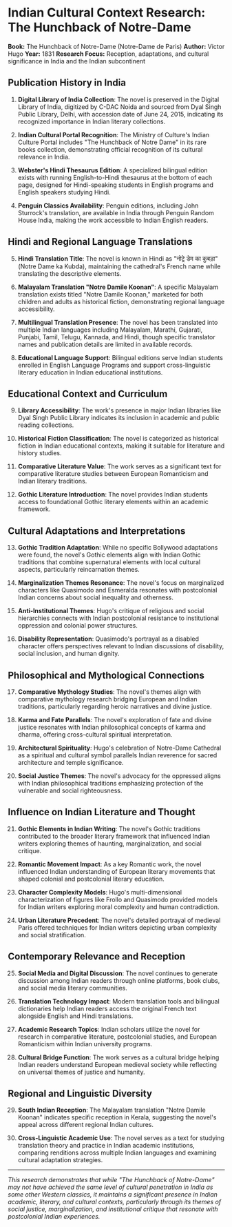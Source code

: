 # Indian Cultural Context Research: The Hunchback of Notre-Dame

**Book:** The Hunchback of Notre-Dame (Notre-Dame de Paris)
**Author:** Victor Hugo
**Year:** 1831
**Research Focus:** Reception, adaptations, and cultural significance in India and the Indian subcontinent

## Publication History in India

1. **Digital Library of India Collection**: The novel is preserved in the Digital Library of India, digitized by C-DAC Noida and sourced from Dyal Singh Public Library, Delhi, with accession date of June 24, 2015, indicating its recognized importance in Indian literary collections.

2. **Indian Cultural Portal Recognition**: The Ministry of Culture's Indian Culture Portal includes "The Hunchback of Notre Dame" in its rare books collection, demonstrating official recognition of its cultural relevance in India.

3. **Webster's Hindi Thesaurus Edition**: A specialized bilingual edition exists with running English-to-Hindi thesaurus at the bottom of each page, designed for Hindi-speaking students in English programs and English speakers studying Hindi.

4. **Penguin Classics Availability**: Penguin editions, including John Sturrock's translation, are available in India through Penguin Random House India, making the work accessible to Indian English readers.

## Hindi and Regional Language Translations

5. **Hindi Translation Title**: The novel is known in Hindi as "नोट्रे डेम का कुबड़ा" (Notre Dame ka Kubda), maintaining the cathedral's French name while translating the descriptive elements.

6. **Malayalam Translation "Notre Damile Koonan"**: A specific Malayalam translation exists titled "Notre Damile Koonan," marketed for both children and adults as historical fiction, demonstrating regional language accessibility.

7. **Multilingual Translation Presence**: The novel has been translated into multiple Indian languages including Malayalam, Marathi, Gujarati, Punjabi, Tamil, Telugu, Kannada, and Hindi, though specific translator names and publication details are limited in available records.

8. **Educational Language Support**: Bilingual editions serve Indian students enrolled in English Language Programs and support cross-linguistic literary education in Indian educational institutions.

## Educational Context and Curriculum

9. **Library Accessibility**: The work's presence in major Indian libraries like Dyal Singh Public Library indicates its inclusion in academic and public reading collections.

10. **Historical Fiction Classification**: The novel is categorized as historical fiction in Indian educational contexts, making it suitable for literature and history studies.

11. **Comparative Literature Value**: The work serves as a significant text for comparative literature studies between European Romanticism and Indian literary traditions.

12. **Gothic Literature Introduction**: The novel provides Indian students access to foundational Gothic literary elements within an academic framework.

## Cultural Adaptations and Interpretations

13. **Gothic Tradition Adaptation**: While no specific Bollywood adaptations were found, the novel's Gothic elements align with Indian Gothic traditions that combine supernatural elements with local cultural aspects, particularly reincarnation themes.

14. **Marginalization Themes Resonance**: The novel's focus on marginalized characters like Quasimodo and Esmeralda resonates with postcolonial Indian concerns about social inequality and otherness.

15. **Anti-Institutional Themes**: Hugo's critique of religious and social hierarchies connects with Indian postcolonial resistance to institutional oppression and colonial power structures.

16. **Disability Representation**: Quasimodo's portrayal as a disabled character offers perspectives relevant to Indian discussions of disability, social inclusion, and human dignity.

## Philosophical and Mythological Connections

17. **Comparative Mythology Studies**: The novel's themes align with comparative mythology research bridging European and Indian traditions, particularly regarding heroic narratives and divine justice.

18. **Karma and Fate Parallels**: The novel's exploration of fate and divine justice resonates with Indian philosophical concepts of karma and dharma, offering cross-cultural spiritual interpretation.

19. **Architectural Spirituality**: Hugo's celebration of Notre-Dame Cathedral as a spiritual and cultural symbol parallels Indian reverence for sacred architecture and temple significance.

20. **Social Justice Themes**: The novel's advocacy for the oppressed aligns with Indian philosophical traditions emphasizing protection of the vulnerable and social righteousness.

## Influence on Indian Literature and Thought

21. **Gothic Elements in Indian Writing**: The novel's Gothic traditions contributed to the broader literary framework that influenced Indian writers exploring themes of haunting, marginalization, and social critique.

22. **Romantic Movement Impact**: As a key Romantic work, the novel influenced Indian understanding of European literary movements that shaped colonial and postcolonial literary education.

23. **Character Complexity Models**: Hugo's multi-dimensional characterization of figures like Frollo and Quasimodo provided models for Indian writers exploring moral complexity and human contradiction.

24. **Urban Literature Precedent**: The novel's detailed portrayal of medieval Paris offered techniques for Indian writers depicting urban complexity and social stratification.

## Contemporary Relevance and Reception

25. **Social Media and Digital Discussion**: The novel continues to generate discussion among Indian readers through online platforms, book clubs, and social media literary communities.

26. **Translation Technology Impact**: Modern translation tools and bilingual dictionaries help Indian readers access the original French text alongside English and Hindi translations.

27. **Academic Research Topics**: Indian scholars utilize the novel for research in comparative literature, postcolonial studies, and European Romanticism within Indian university programs.

28. **Cultural Bridge Function**: The work serves as a cultural bridge helping Indian readers understand European medieval society while reflecting on universal themes of justice and humanity.

## Regional and Linguistic Diversity

29. **South Indian Reception**: The Malayalam translation "Notre Damile Koonan" indicates specific reception in Kerala, suggesting the novel's appeal across different regional Indian cultures.

30. **Cross-Linguistic Academic Use**: The novel serves as a text for studying translation theory and practice in Indian academic institutions, comparing renditions across multiple Indian languages and examining cultural adaptation strategies.

---

*This research demonstrates that while "The Hunchback of Notre-Dame" may not have achieved the same level of cultural penetration in India as some other Western classics, it maintains a significant presence in Indian academic, literary, and cultural contexts, particularly through its themes of social justice, marginalization, and institutional critique that resonate with postcolonial Indian experiences.*